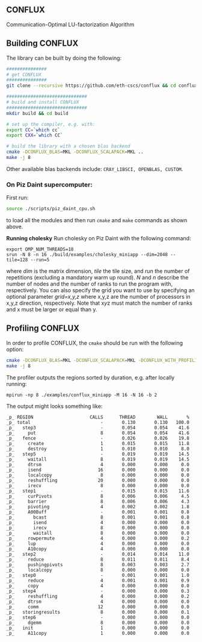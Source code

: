 ## CONFLUX
Communication-Optimal LU-factorization Algorithm

## Building CONFLUX

The library can be built by doing the following:
```bash
###############
# get CONFLUX
###############
git clone --recursive https://github.com/eth-cscs/conflux && cd conflux

##############################
# build and install CONFLUX
##############################
mkdir build && cd build

# set up the compiler, e.g. with:
export CC=`which cc`
export CXX=`which CC`

# build the library with a chosen blas backend
cmake -DCONFLUX_BLAS=MKL -DCONFLUX_SCALAPACK=MKL ..
make -j 8
```
Other available blas backends include: `CRAY_LIBSCI, OPENBLAS, CUSTOM`.

### On Piz Daint supercomputer:

First run:
```bash
source ./scripts/piz_daint_cpu.sh
```
to load all the modules and then run `cmake` and `make` commands as shown above.

**Running cholesky**
Run cholesky on Piz Daint with the following command:
```
export OMP_NUM_THREADS=18
srun -N 8 -n 16 ./build/examples/cholesky_miniapp --dim=2048 --tile=128 --run=5
```
where *dim* is the matrix dimension, *tile* the tile size, and *run* the number of repetitions (excluding a mandatory warm up round). *N* and *n* describe the number of nodes and the number of ranks to run the program with, respectively. You can also specify the grid you want to use by specifying an optional parameter *grid=x,y,z* where x,y,z are the number of processors in x,y,z direction, respectively. Note that x*y*z must match the number of ranks and x must be larger or equal than y.
## Profiling CONFLUX

In order to profile CONFLUX, the `cmake` should be run with the following option:
```bash
cmake -DCONFLUX_BLAS=MKL -DCONFLUX_SCALAPACK=MKL -DCONFLUX_WITH_PROFILING=ON ..
make -j 8
```
The profiler outputs the regions sorted by duration, e.g. after locally running:
```
mpirun -np 8 ./examples/conflux_miniapp -M 16 -N 16 -b 2
```
The output might looks something like:
```
_p_ REGION                     CALLS      THREAD        WALL       %
_p_ total                          -       0.130       0.130   100.0
_p_   step3                        -       0.054       0.054    41.6
_p_     put                        8       0.054       0.054    41.6
_p_   fence                        -       0.026       0.026    19.8
_p_     create                     1       0.015       0.015    11.8
_p_     destroy                    1       0.010       0.010     8.0
_p_   step5                        -       0.019       0.019    14.5
_p_     waitall                    8       0.019       0.019    14.5
_p_     dtrsm                      4       0.000       0.000     0.0
_p_     isend                     16       0.000       0.000     0.0
_p_     localcopy                  8       0.000       0.000     0.0
_p_     reshuffling               20       0.000       0.000     0.0
_p_     irecv                      8       0.000       0.000     0.0
_p_   step1                        -       0.015       0.015    11.6
_p_     curPivots                  8       0.006       0.006     4.5
_p_     barrier                    8       0.006       0.006     4.3
_p_     pivoting                   4       0.002       0.002     1.8
_p_     A00Buff                    -       0.001       0.001     0.8
_p_       bcast                    8       0.001       0.001     0.8
_p_       isend                    4       0.000       0.000     0.0
_p_       irecv                    8       0.000       0.000     0.0
_p_       waitall                  8       0.000       0.000     0.0
_p_     rowpermute                 4       0.000       0.000     0.2
_p_     lup                        4       0.000       0.000     0.0
_p_     A10copy                    4       0.000       0.000     0.0
_p_   step2                        -       0.014       0.014    11.0
_p_     reduce                     8       0.011       0.011     8.4
_p_     pushingpivots              8       0.003       0.003     2.7
_p_     localcopy                  8       0.000       0.000     0.0
_p_   step0                        -       0.001       0.001     1.0
_p_     reduce                     4       0.001       0.001     0.9
_p_     copy                       4       0.000       0.000     0.0
_p_   step4                        -       0.000       0.000     0.3
_p_     reshuffling                4       0.000       0.000     0.2
_p_     dtrsm                      4       0.000       0.000     0.0
_p_     comm                      12       0.000       0.000     0.0
_p_   storingresults               8       0.000       0.000     0.1
_p_   step6                        -       0.000       0.000     0.0
_p_     dgemm                      8       0.000       0.000     0.0
_p_   init                         1       0.000       0.000     0.0
_p_     A11copy                    1       0.000       0.000     0.0
```
